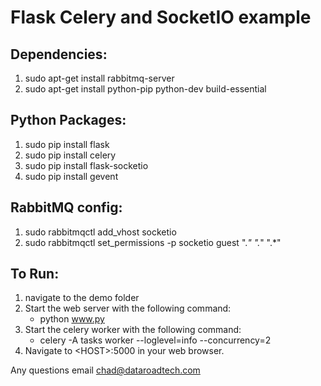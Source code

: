# Flask Celery and SocketIO example

 
## Dependencies:
  1. sudo apt-get install rabbitmq-server
  2. sudo apt-get install python-pip python-dev build-essential

## Python Packages:
  1. sudo pip install flask
  2. sudo pip install celery
  3. sudo pip install flask-socketio
  4. sudo pip install gevent
  
## RabbitMQ config:
  1. sudo rabbitmqctl add_vhost socketio
  2. sudo rabbitmqctl set_permissions -p socketio guest ".*" ".*" ".*"

## To Run:
  1. navigate to the demo folder
  2. Start the web server with the following command:
     - python www.py
  3. Start the celery worker with the following command:
     - celery -A tasks worker --loglevel=info --concurrency=2
  4. Navigate to \<HOST\>:5000 in your web browser.
  
  
Any questions email chad@dataroadtech.com
